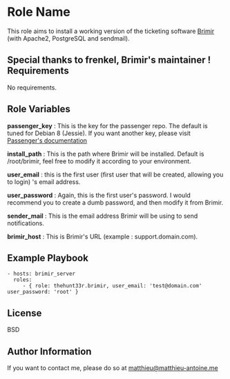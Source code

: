 Role Name
=========

This role aims to install a working version of the ticketing software [Brimir](https://github.com/ivaldi/brimir) (with Apache2, PostgreSQL and sendmail).

Special thanks to frenkel, Brimir's maintainer !
Requirements
------------

No requirements.

Role Variables
--------------

**passenger_key** : This is the key for the passenger repo. The default is tuned for Debian 8 (Jessie). If you want another key, please visit [Passenger's documentation](https://www.phusionpassenger.com/documentation/Users%20guide%20Apache.html)


**install_path** : This is the path where Brimir will be installed. Default is /root/brimir, feel free to modify it according to your environment.


**user_email** : this is the first user (first user that will be created, allowing you to login) 's email address. 


**user_password** : Again, this is the first user's password. I would recommend you to create a dumb password, and then modify it from Brimir.


**sender_mail** : This is the email address Brimir will be using to send notifications.


**brimir_host** : This is Brimir's URL (example : support.domain.com).


Example Playbook
----------------


    - hosts: brimir_server
      roles:
         - { role: thehunt33r.brimir, user_email: 'test@domain.com'       user_password: 'root' }

License
-------

BSD

Author Information
------------------

If you want to contact me, please do so at matthieu@matthieu-antoine.me
